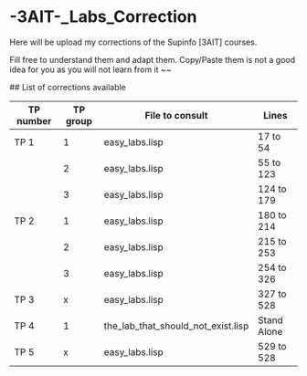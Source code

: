 # -3AIT-_Labs_Correction
Here will be upload my corrections of the Supinfo [3AIT] courses.

Fill free to understand them and adapt them. Copy/Paste them is not a good idea for you as you will not learn from it ~~

## List of corrections available

| TP number | TP group | File to consult                    | Lines       |
| --------- | -------- | ---------------------------------- | ----------- |
| TP 1      | 1        | easy_labs.lisp                     | 17 to 54    |
|           | 2        | easy_labs.lisp                     | 55 to 123   |
|           | 3        | easy_labs.lisp                     | 124 to 179  |
| TP 2      | 1        | easy_labs.lisp                     | 180 to 214  |
|           | 2        | easy_labs.lisp                     | 215 to 253  |
|           | 3        | easy_labs.lisp                     | 254 to 326  |
| TP 3      | x        | easy_labs.lisp                     | 327 to 528  |
| TP 4      | 1        | the_lab_that_should_not_exist.lisp | Stand Alone |
| TP 5      | x        | easy_labs.lisp                     | 529 to 528  |